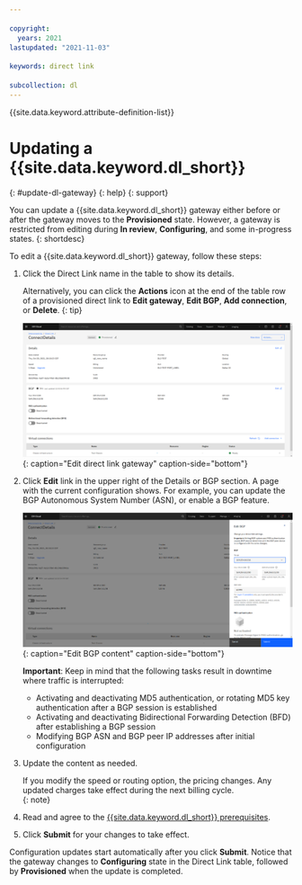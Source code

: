 ```yaml
---

copyright:
  years: 2021
lastupdated: "2021-11-03"

keywords: direct link

subcollection: dl
---
```


{{site.data.keyword.attribute-definition-list}}

# Updating a {{site.data.keyword.dl_short}}
{: #update-dl-gateway}
{: help}
{: support}

You can update a {{site.data.keyword.dl_short}} gateway either before or after the gateway moves to the **Provisioned** state. However, a gateway is restricted from editing during **In review**, **Configuring**, and some in-progress states.
{: shortdesc}

To edit a {{site.data.keyword.dl_short}} gateway, follow these steps:

1. Click the Direct Link name in the table to show its details.

   Alternatively, you can click the **Actions** icon at the end of the table row of a provisioned direct link to **Edit gateway**, **Edit BGP**, **Add connection**, or **Delete**.
   {: tip}

   ![Edit direct link gateway](/images/dl-edit.png){: caption="Edit direct link gateway" caption-side="bottom"}

1. Click **Edit** link in the upper right of the Details or BGP section. A page with the current configuration shows. For example, you can update the BGP Autonomous System Number (ASN), or enable a BGP feature.  

   ![Edit BGP content](/images/dl-bgp-edit.png){: caption="Edit BGP content" caption-side="bottom"}

   **Important**: Keep in mind that the following tasks result in downtime where traffic is interrupted:

   * Activating and deactivating MD5 authentication, or rotating MD5 key authentication after a BGP session is established
   * Activating and deactivating Bidirectional Forwarding Detection (BFD) after establishing a BGP session
   * Modifying BGP ASN and BGP peer IP addresses after initial configuration

1. Update the content as needed.

   If you modify the speed or routing option, the pricing changes. Any updated charges take effect during the next billing cycle.  
   {: note}

1. Read and agree to the [{{site.data.keyword.dl_short}} prerequisites](/docs/dl?topic=dl-ibm-cloud-dl-prerequisites).
1. Click **Submit** for your changes to take effect.

Configuration updates start automatically after you click **Submit**. Notice that the gateway changes to **Configuring** state in the Direct Link table, followed by **Provisioned** when the update is completed.
